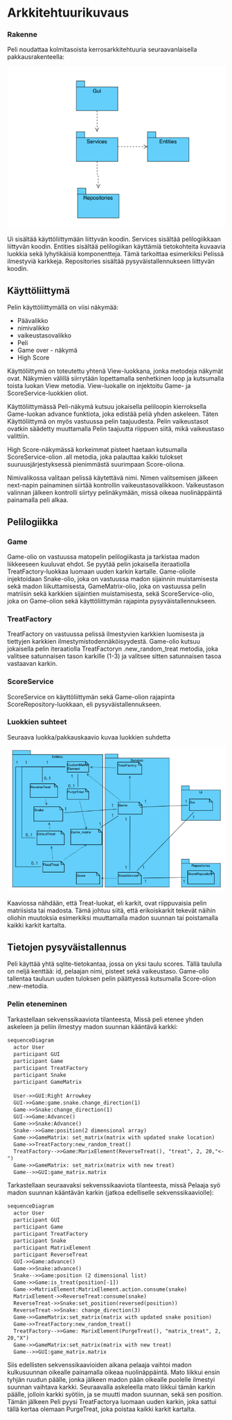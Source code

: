 # Arkkitehtuurikuvaus


### Rakenne

Peli noudattaa kolmitasoista kerrosarkkitehtuuria seuraavanlaisella pakkausrakenteella:

![Pakkauskaavio](./kuvat/pakkauskaavio.png)

Ui sisältää käyttöliittymään liittyvän koodin. Services sisältää pelilogiikkaan liittyvän koodin. Entities sisältää pelilogiikan käyttämiä tietokohteita kuvaavia luokkia sekä lyhytikäisiä komponentteja. Tämä tarkoittaa esimerkiksi Pelissä ilmestyviä karkkeja. Repositories sisältää pysyväistallennukseen liittyvän koodin.

## Käyttöliittymä
Pelin käyttöliittymällä on viisi näkymää:
- Päävalikko
- nimivalikko
- vaikeustasovalikko
- Peli
- Game over - näkymä
- High Score

Käyttöliittymä on toteutettu yhtenä View-luokkana, jonka metodeja näkymät ovat. Näkymien välillä siirrytään lopettamalla senhetkinen loop ja kutsumalla toista luokan View metodia. View-luokalle on injektoitu Game- ja ScoreService-luokkien oliot.

Käyttöliittymässä Peli-näkymä kutsuu jokaisella peliloopin kierroksella Game-luokan advance funktiota, joka edistää peliä yhden askeleen. Täten Käyttöliittymä on myös vastuussa pelin taajuudesta. Pelin vaikeustasot ovatkin säädetty muuttamalla Pelin taajuutta riippuen siitä, mikä vaikeustaso valittiin.

High Score-näkymässä korkeimmat pisteet haetaan kutsumalla ScoreService-olion .all metodia, joka palauttaa kaikki tulokset suuruusjärjestyksessä pienimmästä suurimpaan Score-oliona.

Nimivalikossa valitaan pelissä käytettävä nimi. Nimen valitsemisen jälkeen next-napin painaminen siirtää kontrollin vaikeustasovalikkoon.
Vaikeustason valinnan jälkeen kontrolli siirtyy pelinäkymään, missä oikeaa nuolinäppäintä painamalla peli alkaa.

## Pelilogiikka

### Game
Game-olio on vastuussa matopelin pelilogiikasta ja tarkistaa madon liikkeeseen kuuluvat ehdot. Se pyytää pelin jokaisella iteraatiolla TreatFactory-luokkaa luomaan uuden karkin kartalle. Game-oliolle injektoidaan Snake-olio, joka on vastuussa madon sijainnin muistamisesta sekä madon liikuttamisesta, GameMatrix-olio, joka on vastuussa pelin matriisin sekä karkkien sijaintien muistamisesta, sekä ScoreService-olio, joka on Game-olion sekä käyttöliittymän rajapinta pysyväistallennukseen.

### TreatFactory
TreatFactory on vastuussa pelissä ilmestyvien karkkien luomisesta ja tiettyjen karkkien ilmestymistodennäköisyydestä. Game-olio kutsuu jokaisella pelin iteraatiolla TreatFactoryn .new_random_treat metodia, joka valitsee satunnaisen tason karkille (1-3) ja valitsee sitten satunnaisen tasoa vastaavan karkin.

### ScoreService
ScoreService on käyttöliittymän sekä Game-olion rajapinta ScoreRepository-luokkaan, eli pysyväistallennukseen.


### Luokkien suhteet
Seuraava luokka/pakkauskaavio kuvaa luokkien suhdetta

![Luokkakaavio](./kuvat/luokkakaavio.png)

Kaaviossa nähdään, että Treat-luokat, eli karkit, ovat riippuvaisia pelin matriisista tai madosta. Tämä johtuu siitä, että erikoiskarkit tekevät näihin oliohin muutoksia esimerkiksi muuttamalla madon suunnan tai poistamalla kaikki karkit kartalta.


## Tietojen pysyväistallennus

Peli käyttää yhtä sqlite-tietokantaa, jossa on yksi taulu scores. Tällä taululla on neljä kenttää: id, pelaajan nimi, pisteet sekä vaikeustaso. Game-olio tallentaa tauluun uuden tuloksen pelin päättyessä kutsumalla Score-olion .new-metodia.

### Pelin eteneminen

Tarkastellaan sekvenssikaaviota tilanteesta, Missä peli etenee yhden askeleen ja peliin ilmestyy madon suunnan kääntävä karkki:

```mermaid
sequenceDiagram
  actor User
  participant GUI
  participant Game
  participant TreatFactory
  participant Snake
  participant GameMatrix
  
  User->>GUI:Right Arrowkey
  GUI->>Game:game.snake.change_direction(1)
  Game->>Snake:change_direction(1)
  GUI->>Game:Advance()
  Game->>Snake:Advance()
  Snake-->>Game:position(2 dimensional array)
  Game->>GameMatrix: set_matrix(matrix with updated snake location)
  Game->>TreatFactory:new_random_treat()
  TreatFactory-->>Game:MarixElement(ReverseTreat(), "treat", 2, 20,"<-")
  Game->>GameMatrix: set_matrix(matrix with new treat)
  Game-->>GUI:game_matrix.matrix
  ```
  Tarkastellaan seuraavaksi sekvenssikaaviota tilanteesta, missä Pelaaja syö madon suunnan kääntävän karkin (jatkoa edelliselle sekvenssikaaviolle):
 
```mermaid
sequenceDiagram
  actor User
  participant GUI
  participant Game
  participant TreatFactory
  participant Snake
  participant MatrixElement
  participant ReverseTreat
  GUI->>Game:advance()
  Game->>Snake:advance()
  Snake-->>Game:position (2 dimensional list)
  Game->>Game:is_treat(position[-1])
  Game->>MatrixElement:MatrixElement.action.consume(snake)
  MatrixElement->>ReverseTreat:consume(snake)
  ReverseTreat->>Snake:set_position(reversed(position))
  ReverseTreat->>Snake: change_direction(3)
  Game->>GameMatrix:set_matrix(matrix with updated snake position)
  Game->>TreatFactory:new_random_treat()
  TreatFactory-->>Game: MarixElement(PurgeTreat(), "matrix_treat", 2, 20,"X")
  Game->>GameMatrix:set_matrix(matrix with new treat)
  Game-->>GUI:game_matrix.matrix
```

Siis edellisten sekvenssikaavioiden aikana pelaaja vaihtoi madon kulkusuunnan oikealle painamalla oikeaa nuolinäppäintä. Mato liikkui ensin tyhjän ruudun päälle, jonka jälkeen madon pään oikealle puolelle ilmestyi suunnan vaihtava karkki. Seuraavalla askeleella mato liikkui tämän karkin päälle, jolloin karkki syötiin, ja se muutti madon suunnan, sekä sen position. Tämän jälkeen Peli pyysi TreatFactorya luomaan uuden karkin, joka sattui tällä kertaa olemaan PurgeTreat, joka poistaa kaikki karkit kartalta.
